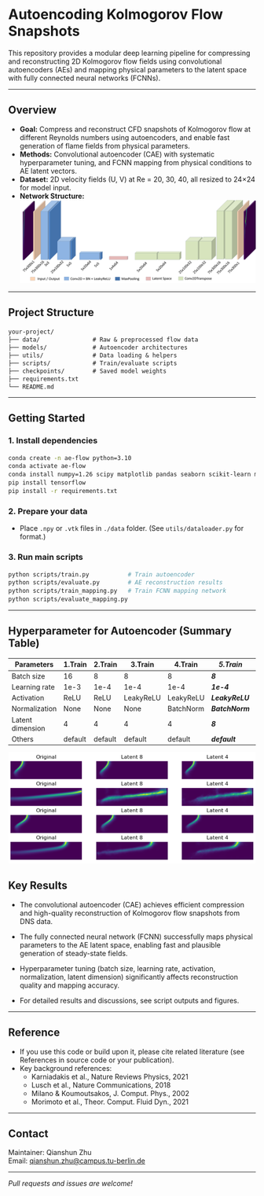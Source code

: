 # Autoencoding Kolmogorov Flow Snapshots

This repository provides a modular deep learning pipeline for compressing and reconstructing 2D Kolmogorov flow fields using convolutional autoencoders (AEs) and mapping physical parameters to the latent space with fully connected neural networks (FCNNs).

---

## Overview

- **Goal:** Compress and reconstruct CFD snapshots of Kolmogorov flow at different Reynolds numbers using autoencoders, and enable fast generation of flame fields from physical parameters.
- **Methods:** Convolutional autoencoder (CAE) with systematic hyperparameter tuning, and FCNN mapping from physical conditions to AE latent vectors.
- **Dataset:** 2D velocity fields (U, V) at Re = 20, 30, 40, all resized to 24×24 for model input.
- **Network Structure:**  
  ![Autoencoder Architecture](src/figs/CAE.png)

---

## Project Structure


```
your-project/
├── data/               # Raw & preprocessed flow data
├── models/             # Autoencoder architectures
├── utils/              # Data loading & helpers
├── scripts/            # Train/evaluate scripts
├── checkpoints/        # Saved model weights
├── requirements.txt
└── README.md
```

---

## Getting Started

### 1. Install dependencies

```bash
conda create -n ae-flow python=3.10
conda activate ae-flow
conda install numpy=1.26 scipy matplotlib pandas seaborn scikit-learn meshio
pip install tensorflow
pip install -r requirements.txt
```

### 2. Prepare your data

- Place `.npy` or `.vtk` files in `./data` folder. (See `utils/dataloader.py` for format.)

### 3. Run main scripts

```bash
python scripts/train.py           # Train autoencoder
python scripts/evaluate.py        # AE reconstruction results
python scripts/train_mapping.py   # Train FCNN mapping network
python scripts/evaluate_mapping.py

```

---
## Hyperparameter for Autoencoder (Summary Table)

| Parameters       | 1.Train | 2.Train | 3.Train   | 4.Train      | ***5.Train***   | 6.Train      |
|------------------|---------|---------|-----------|--------------|-----------------|--------------|
| Batch size       | 16      | 8       | 8         | 8            | ***8***         | 4            |
| Learning rate    | 1e-3    | 1e-4    | 1e-4      | 1e-4         | ***1e-4***      | 1e-5         |
| Activation       | ReLU    | ReLU    | LeakyReLU | LeakyReLU    | ***LeakyReLU*** | LeakyReLU    |
| Normalization    | None    | None    | None      | BatchNorm    | ***BatchNorm*** | BatchNorm    |
| Latent dimension | 4       | 4       | 4         | 4            | ***8***         | 8            |
| Others           | default | default | default   | default      | ***default***   | default      |

![Autoencoder result](src/figs/result.png)

## Key Results

- The convolutional autoencoder (CAE) achieves efficient compression and high-quality reconstruction of Kolmogorov flow snapshots from DNS data.

- The fully connected neural network (FCNN) successfully maps physical parameters to the AE latent space, enabling fast and plausible generation of steady-state fields.

- Hyperparameter tuning (batch size, learning rate, activation, normalization, latent dimension) significantly affects reconstruction quality and mapping accuracy.

- For detailed results and discussions, see script outputs and figures.
---

## Reference

- If you use this code or build upon it, please cite related literature (see References in source code or your publication).
- Key background references:  
    - Karniadakis et al., Nature Reviews Physics, 2021  
    - Lusch et al., Nature Communications, 2018  
    - Milano & Koumoutsakos, J. Comput. Phys., 2002  
    - Morimoto et al., Theor. Comput. Fluid Dyn., 2021

---

## Contact

Maintainer: Qianshun Zhu  
Email: qianshun.zhu@campus.tu-berlin.de

---

*Pull requests and issues are welcome!*
